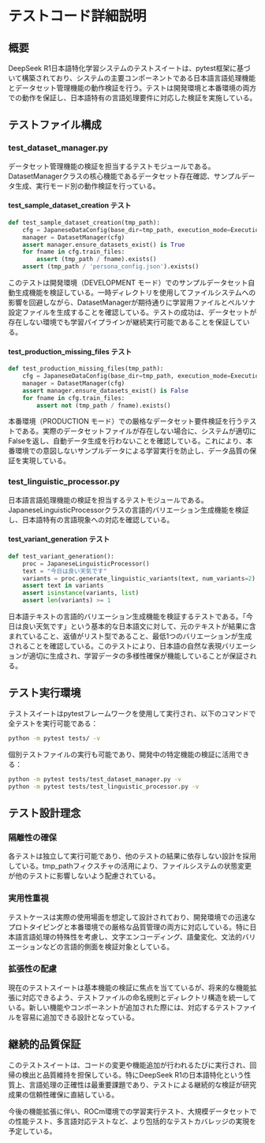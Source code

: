 # テストコード詳細説明

## 概要

DeepSeek R1日本語特化学習システムのテストスイートは、pytest框架に基づいて構築されており、システムの主要コンポーネントである日本語言語処理機能とデータセット管理機能の動作検証を行う。テストは開発環境と本番環境の両方での動作を保証し、日本語特有の言語処理要件に対応した検証を実施している。

## テストファイル構成

### test_dataset_manager.py

データセット管理機能の検証を担当するテストモジュールである。DatasetManagerクラスの核心機能であるデータセット存在確認、サンプルデータ生成、実行モード別の動作検証を行っている。

#### test_sample_dataset_creation テスト

```python
def test_sample_dataset_creation(tmp_path):
    cfg = JapaneseDataConfig(base_dir=tmp_path, execution_mode=ExecutionMode.DEVELOPMENT)
    manager = DatasetManager(cfg)
    assert manager.ensure_datasets_exist() is True
    for fname in cfg.train_files:
        assert (tmp_path / fname).exists()
    assert (tmp_path / 'persona_config.json').exists()
```

このテストは開発環境（DEVELOPMENT モード）でのサンプルデータセット自動生成機能を検証している。一時ディレクトリを使用してファイルシステムへの影響を回避しながら、DatasetManagerが期待通りに学習用ファイルとペルソナ設定ファイルを生成することを確認している。テストの成功は、データセットが存在しない環境でも学習パイプラインが継続実行可能であることを保証している。

#### test_production_missing_files テスト

```python
def test_production_missing_files(tmp_path):
    cfg = JapaneseDataConfig(base_dir=tmp_path, execution_mode=ExecutionMode.PRODUCTION)
    manager = DatasetManager(cfg)
    assert manager.ensure_datasets_exist() is False
    for fname in cfg.train_files:
        assert not (tmp_path / fname).exists()
```

本番環境（PRODUCTION モード）での厳格なデータセット要件検証を行うテストである。実際のデータセットファイルが存在しない場合に、システムが適切にFalseを返し、自動データ生成を行わないことを確認している。これにより、本番環境での意図しないサンプルデータによる学習実行を防止し、データ品質の保証を実現している。

### test_linguistic_processor.py

日本語言語処理機能の検証を担当するテストモジュールである。JapaneseLinguisticProcessorクラスの言語的バリエーション生成機能を検証し、日本語特有の言語現象への対応を確認している。

#### test_variant_generation テスト

```python
def test_variant_generation():
    proc = JapaneseLinguisticProcessor()
    text = "今日は良い天気です"
    variants = proc.generate_linguistic_variants(text, num_variants=2)
    assert text in variants
    assert isinstance(variants, list)
    assert len(variants) >= 1
```

日本語テキストの言語的バリエーション生成機能を検証するテストである。「今日は良い天気です」という基本的な日本語文に対して、元のテキストが結果に含まれていること、返値がリスト型であること、最低1つのバリエーションが生成されることを確認している。このテストにより、日本語の自然な表現バリエーションが適切に生成され、学習データの多様性確保が機能していることが保証される。

## テスト実行環境

テストスイートはpytestフレームワークを使用して実行され、以下のコマンドで全テストを実行可能である：

```bash
python -m pytest tests/ -v
```

個別テストファイルの実行も可能であり、開発中の特定機能の検証に活用できる：

```bash
python -m pytest tests/test_dataset_manager.py -v
python -m pytest tests/test_linguistic_processor.py -v
```

## テスト設計理念

### 隔離性の確保

各テストは独立して実行可能であり、他のテストの結果に依存しない設計を採用している。tmp_pathフィクスチャの活用により、ファイルシステムの状態変更が他のテストに影響しないよう配慮されている。

### 実用性重視

テストケースは実際の使用場面を想定して設計されており、開発環境での迅速なプロトタイピングと本番環境での厳格な品質管理の両方に対応している。特に日本語言語処理の特殊性を考慮し、文字エンコーディング、語彙変化、文法的バリエーションなどの言語的側面を検証対象としている。

### 拡張性の配慮

現在のテストスイートは基本機能の検証に焦点を当てているが、将来的な機能拡張に対応できるよう、テストファイルの命名規則とディレクトリ構造を統一している。新しい機能やコンポーネントが追加された際には、対応するテストファイルを容易に追加できる設計となっている。

## 継続的品質保証

このテストスイートは、コードの変更や機能追加が行われるたびに実行され、回帰の検出と品質維持を担保している。特にDeepSeek R1の日本語特化という性質上、言語処理の正確性は最重要課題であり、テストによる継続的な検証が研究成果の信頼性確保に直結している。

今後の機能拡張に伴い、ROCm環境での学習実行テスト、大規模データセットでの性能テスト、多言語対応テストなど、より包括的なテストカバレッジの実現を予定している。